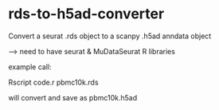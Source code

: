 # rds-to-h5ad-converter

Convert a seurat .rds object to a scanpy .h5ad anndata object

--> need to have seurat & MuDataSeurat R libraries

example call:

Rscript code.r pbmc10k.rds

will convert and save as pbmc10k.h5ad
